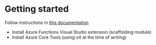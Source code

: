 # Getting started
Follow instructions in [this documentation](https://learn.microsoft.com/en-us/azure/azure-functions/create-first-function-vs-code-other?tabs=go%2Cwindows)

- Install Azure Functions Visual Studio extension (scaffolding module)
- Install Azure Core Tools (using v4 at the time of writing)